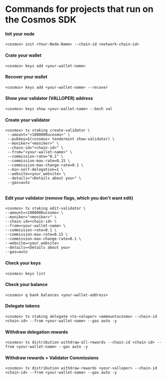 # Commands for projects that run on the Cosmos SDK

#### Init your node
```
<cosmos> init <Your-Node-Name> --chain-id <network-chain-id>
```
#### Crate your wallet
```
<cosmos> keys add <your-wallet-name>
```
#### Recover your wallet
```
<cosmos> keys add <your-wallet-name> --recover
```
#### Show your validator (VALLOPER) address
```
<cosmos> keys show <your-wallet-name> --bech val
```
#### Create your validator
```
<cosmos> tx staking create-validator \ 
 --amount="<1000000ucosmo>" \
 --pubkey=$(<cosmos> tendermint show-validator) \
 --moniker="<moniker>" \
 --chain-id="<chain-id>" \
 --from="<your-wallet-name>" \
 --commission-rate="0.1" \
 --commission-max-rate=0.15 \
 --commission-max-change-rate=0.1 \
 --min-self-delegation=1 \
 --website=<your_website> \
 --details="<Details about you>" \
 --gas=auto
 
 ```
 #### Edit your validator (remove flags, which you don't want edit)
 ```
<cosmos> tx staking edit-validator \
 --amount=<1000000ucosmo> \
 --moniker="<moniker>" \
 --chain-id=<chain-id> \
 --from=<your-wallet-name> \
 --commission-rate=0.1 \
 --commission-max-rate=0.15 \
 --commission-max-change-rate=0.1 \
 --website=<your_website>
 --details=<Details about you>
 --gas=auto
 ```
#### Check your keys
```
<cosmos> keys list
```
#### Check your balance 
```
<cosmos> q bank balances <your-wallet-address>
```
#### Delegate tokens
```
<cosmos> tx staking delegate <to-valoper> <ammountucosmo> --chain-id <chain-id> --from <your-wallet-name> --gas auto -y
```
#### Withdraw delegation rewards
```
<cosmos> tx distribution withdraw-all-rewards --chain-id <chain-id> --from <your-wallet-name> --gas auto -y
```
#### Withdraw rewards + Validator Commissions
```
<cosmos> tx distribution withdraw-rewards <your-valloper> --chain-id <chain-id> --from <your-wallet-name> --gas auto -y
```

